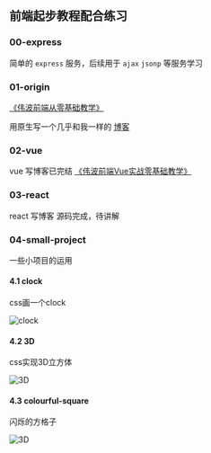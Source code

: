 ## 前端起步教程配合练习

### 00-express
简单的 `express` 服务，后续用于 `ajax` `jsonp` 等服务学习

### 01-origin
[《伟波前端从零基础教学》](https://www.bilibili.com/video/BV1py4y1E79E)
 
用原生写一个几乎和我一样的 [博客](http://www.liuweibo.cn)
### 02-vue
vue 写博客已完结 [《伟波前端Vue实战零基础教学》](https://www.bilibili.com/video/BV11B4y1M7tb)
### 03-react
react 写博客 源码完成，待讲解
### 04-small-project
一些小项目的运用
#### 4.1 clock
css画一个clock

![clock](http://weibozzz.gitee.io/some-imgs/project-gif/clock.gif)
#### 4.2 3D
css实现3D立方体

![3D](http://weibozzz.gitee.io/some-imgs/project-gif/3d-cube.gif)
#### 4.3 colourful-square
闪烁的方格子

![3D](http://weibozzz.gitee.io/some-imgs/project-gif/colorsfulRect.gif)

